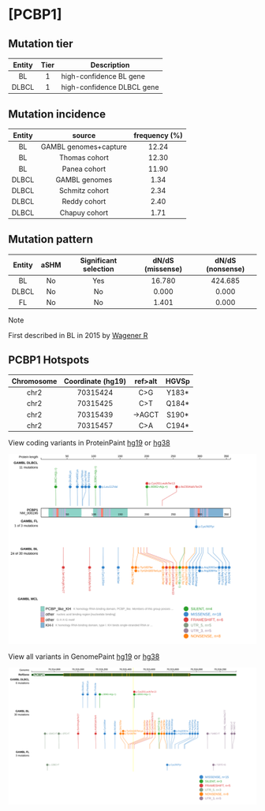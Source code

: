 # [PCBP1]

## Mutation tier

|Entity|Tier|Description               |
|:------:|:----:|--------------------------|
|BL    |1   |high-confidence BL gene   |
|DLBCL |1   |high-confidence DLBCL gene|
## Mutation incidence

|Entity|source               |frequency (%)|
|:------:|:---------------------:|:-------------:|
|BL    |GAMBL genomes+capture|12.24        |
|BL    |Thomas cohort        |12.30        |
|BL    |Panea cohort         |11.90        |
|DLBCL |GAMBL genomes        | 1.34        |
|DLBCL |Schmitz cohort       | 2.34        |
|DLBCL |Reddy cohort         | 2.40        |
|DLBCL |Chapuy cohort        | 1.71        |

## Mutation pattern

|Entity|aSHM|Significant selection|dN/dS (missense)|dN/dS (nonsense)|
|:------:|:----:|:---------------------:|:----------------:|:----------------:|
|BL    |No  |Yes                  |16.780          |424.685         |
|DLBCL |No  |No                   | 0.000          |  0.000         |
|FL    |No  |No                   | 1.401          |  0.000         |


> [!NOTE]
> First described in BL in 2015 by [Wagener R](https://pubmed.ncbi.nlm.nih.gov/26173642)


 ## PCBP1 Hotspots

| Chromosome |Coordinate (hg19) | ref>alt | HGVSp | 
 | :---:| :---: | :--: | :---: |
| chr2 | 70315424 | C>G | Y183* |
| chr2 | 70315425 | C>T | Q184* |
| chr2 | 70315439 | ->AGCT | S190* |
| chr2 | 70315457 | C>A | C194* |

View coding variants in ProteinPaint [hg19](https://www.bcgsc.ca/downloads/morinlab/GAMBL/test/genes/PCBP1_protein.html)  or [hg38](https://www.bcgsc.ca/downloads/morinlab/GAMBL/test/genes/PCBP1_protein_hg38.html)

![image](images/proteinpaint/PCBP1_NM_006196.svg)

View all variants in GenomePaint [hg19](https://www.bcgsc.ca/downloads/morinlab/GAMBL/test/genes/PCBP1.html)  or [hg38](https://www.bcgsc.ca/downloads/morinlab/GAMBL/test/genes/PCBP1_hg38.html)

![image](images/proteinpaint/PCBP1.svg)
